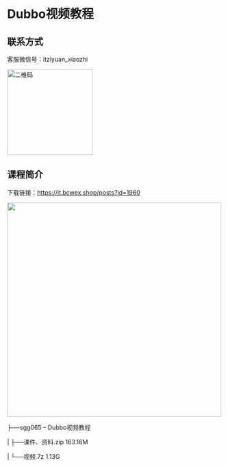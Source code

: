 # Dubbo视频教程

## 联系方式

客服微信号：itziyuan_xiaozhi

<img src="https://ziyuanyun.oss-cn-guangzhou.aliyuncs.com/common/20240614073449/666b82192834a.jpg" width="200" height="200" alt="二维码">

## 课程简介

下载链接：https://it.bcwex.shop/posts?id=1960

<img src="https://ziyuanyun.oss-cn-guangzhou.aliyuncs.com/yun/20240515183614/6644901ebd5b9.jpg" width="500" alt="">

  ├──sgg065 &#8211; Dubbo视频教程

 | ├──课件、资料.zip 163.16M

 | └──视频.7z 1.13G

  